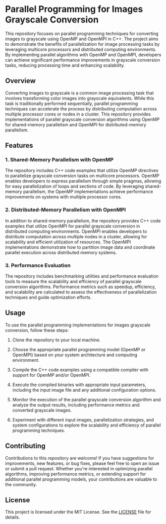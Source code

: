 # Parallel Programming for Images Grayscale Conversion

This repository focuses on parallel programming techniques for converting images to grayscale using OpenMP and OpenMPI in C++. The project aims to demonstrate the benefits of parallelization for image processing tasks by leveraging multicore processors and distributed computing environments. By implementing parallel algorithms with OpenMP and OpenMPI, developers can achieve significant performance improvements in grayscale conversion tasks, reducing processing time and enhancing scalability.

## Overview

Converting images to grayscale is a common image processing task that involves transforming color images into grayscale equivalents. While this task is traditionally performed sequentially, parallel programming techniques can accelerate the process by distributing computation across multiple processor cores or nodes in a cluster. This repository provides implementations of parallel grayscale conversion algorithms using OpenMP for shared-memory parallelism and OpenMPI for distributed-memory parallelism.

## Features

### 1. Shared-Memory Parallelism with OpenMP

The repository includes C++ code examples that utilize OpenMP directives to parallelize grayscale conversion tasks on multicore processors. OpenMP enables developers to express parallelism through simple pragmas, allowing for easy parallelization of loops and sections of code. By leveraging shared-memory parallelism, the OpenMP implementations achieve performance improvements on systems with multiple processor cores.

### 2. Distributed-Memory Parallelism with OpenMPI

In addition to shared-memory parallelism, the repository provides C++ code examples that utilize OpenMPI for parallel grayscale conversion in distributed computing environments. OpenMPI enables developers to distribute computation across multiple nodes in a cluster, allowing for scalability and efficient utilization of resources. The OpenMPI implementations demonstrate how to partition image data and coordinate parallel execution across distributed memory systems.

### 3. Performance Evaluation

The repository includes benchmarking utilities and performance evaluation tools to measure the scalability and efficiency of parallel grayscale conversion algorithms. Performance metrics such as speedup, efficiency, and scalability are calculated to assess the effectiveness of parallelization techniques and guide optimization efforts.

## Usage

To use the parallel programming implementations for images grayscale conversion, follow these steps:

1. Clone the repository to your local machine.

2. Choose the appropriate parallel programming model (OpenMP or OpenMPI) based on your system architecture and computing environment.

3. Compile the C++ code examples using a compatible compiler with support for OpenMP and/or OpenMPI.

4. Execute the compiled binaries with appropriate input parameters, including the input image file and any additional configuration options.

5. Monitor the execution of the parallel grayscale conversion algorithm and analyze the output results, including performance metrics and converted grayscale images.

6. Experiment with different input images, parallelization strategies, and system configurations to explore the scalability and efficiency of parallel programming techniques.

## Contributing

Contributions to this repository are welcome! If you have suggestions for improvements, new features, or bug fixes, please feel free to open an issue or submit a pull request. Whether you're interested in optimizing parallel algorithms, improving performance metrics, or extending support for additional parallel programming models, your contributions are valuable to the community.

## License

This project is licensed under the MIT License. See the [LICENSE](LICENSE) file for details.

